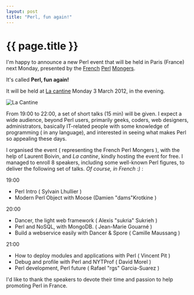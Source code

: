 ```yaml
---
layout: post
title: "Perl, fun again!"
---
```


# {{ page.title }}

I'm happy to announce a new Perl event that will be held in Paris (France) next
Monday, presented by the [French](http://mongueurs.typepad.com/) [Perl](http://mongueurs.net/) [Mongers](http://planet.mongueurs.net/).

It's called **Perl, fun again!**

It will be held at [La cantine](http://lacantine.org/events/perl-fun-again)
Monday 3 March 2012, in the evening.

![La Cantine](http://www.sukria.net/fr/wp-content/uploads/2012/02/6234213565_830637e185_m.jpg)

From 19:00 to 22:00, a set of short talks (15 min) will be given. I expect a
wide audience, beyond Perl users, primarily geeks, coders, web designers,
administrators, basically IT-related people with some knowledge of programming
( in any language), and interested in seeing what makes Perl so appealing these
days.

I organised the event ( representing the French Perl Mongers ), with the help
of Laurent Boivin, and *La cantine*, kindly hosting the event for free. I
managed to enroll 8 speakers, including some well-known Perl figures, to
deliver the following set of talks. *Of course, in French :)* :

19:00
- Perl Intro  ( Sylvain Lhullier )
- Modern Perl Object with Moose   (Damien "dams"Krotkine )

20:00
- Dancer, the light web framework   ( Alexis "sukria" Sukrieh )
- Perl and NoSQL, with MongoDB.  ( Jean-Marie Gouarné )
- Build a webservice easily with Dancer & Spore ( Camille Maussang )

21:00
- How to deploy modules and applications with Perl  ( Vincent Pit )
- Debug and profile with Perl and NYTProf  ( David Morel )
- Perl development, Perl future  ( Rafael "rgs" Garcia-Suarez )

I'd like to thank the speakers to devote their time and passion to help
promoting Perl in France.
